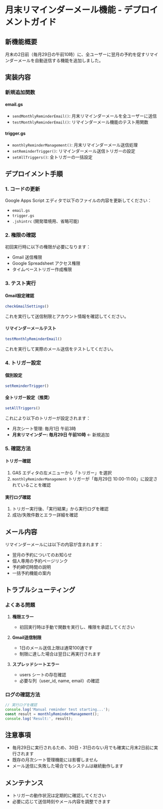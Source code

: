 # 月末リマインダーメール機能 - デプロイメントガイド

## 新機能概要
月末の2日前（毎月29日の午前10時）に、全ユーザーに翌月の予約を促すリマインダーメールを自動送信する機能を追加しました。

## 実装内容

### 新規追加関数

#### email.gs
- `sendMonthlyReminderEmail()`: 月末リマインダーメールを全ユーザーに送信
- `testMonthlyReminderEmail()`: リマインダーメール機能のテスト用関数

#### trigger.gs  
- `monthlyReminderManagement()`: 月末リマインダーメール送信処理
- `setReminderTrigger()`: リマインダーメール送信トリガーの設定
- `setAllTriggers()`: 全トリガーの一括設定

## デプロイメント手順

### 1. コードの更新
Google Apps Script エディタで以下のファイルの内容を更新してください：
- `email.gs`
- `trigger.gs`
- `.jshintrc` (開発環境用、省略可能)

### 2. 権限の確認
初回実行時に以下の権限が必要になります：
- Gmail 送信権限
- Google Spreadsheet アクセス権限
- タイムベーストリガー作成権限

### 3. テスト実行

#### Gmail設定確認
```javascript
checkGmailSettings()
```
これを実行して送信制限とアカウント情報を確認してください。

#### リマインダーメールテスト
```javascript  
testMonthlyReminderEmail()
```
これを実行して実際のメール送信をテストしてください。

### 4. トリガー設定

#### 個別設定
```javascript
setReminderTrigger()
```

#### 全トリガー設定（推奨）
```javascript
setAllTriggers()
```

これにより以下のトリガーが設定されます：
- 月次シート管理: 毎月1日 午前3時
- **月末リマインダー: 毎月29日 午前10時** ← 新規追加

### 5. 確認方法

#### トリガー確認
1. GAS エディタの左メニューから「トリガー」を選択
2. `monthlyReminderManagement` トリガーが「毎月29日 10:00-11:00」に設定されていることを確認

#### 実行ログ確認
1. トリガー実行後、「実行結果」から実行ログを確認
2. 成功/失敗件数とエラー詳細を確認

## メール内容
リマインダーメールには以下の内容が含まれます：
- 翌月の予約についてのお知らせ
- 個人専用の予約ページリンク
- 予約締切時間の説明
- 一括予約機能の案内

## トラブルシューティング

### よくある問題

1. **権限エラー**
   - 初回実行時は手動で関数を実行し、権限を承認してください

2. **Gmail送信制限**
   - 1日のメール送信上限は通常100通です
   - 制限に達した場合は翌日に再実行されます

3. **スプレッドシートエラー**  
   - users シートの存在確認
   - 必要な列（user_id, name, email）の確認

### ログの確認方法
```javascript
// 実行ログを確認
console.log('Manual reminder test starting...');
const result = monthlyReminderManagement();
console.log('Result:', result);
```

## 注意事項
- 毎月29日に実行されるため、30日・31日のない月でも確実に月末2日前に実行されます
- 既存の月次シート管理機能には影響しません
- メール送信に失敗した場合でもシステムは継続動作します

## メンテナンス
- トリガーの動作状況は定期的に確認してください
- 必要に応じて送信時刻やメール内容を調整できます